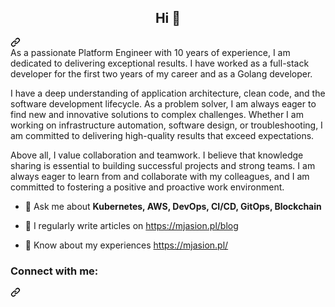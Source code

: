 <article class="markdown-body entry-content container-lg f5" itemprop="text">
<div class="markdown-heading" dir="auto"><h1 align="center" class="heading-element" dir="auto">Hi 👋</h1><a id="user-content-hi--im-marcin-jasion" class="anchor" aria-label="Permalink: Hi 👋, I'm Marcin Jasion" href="#hi--im-marcin-jasion"><svg class="octicon octicon-link" viewBox="0 0 16 16" version="1.1" width="16" height="16" aria-hidden="true"><path d="m7.775 3.275 1.25-1.25a3.5 3.5 0 1 1 4.95 4.95l-2.5 2.5a3.5 3.5 0 0 1-4.95 0 .751.751 0 0 1 .018-1.042.751.751 0 0 1 1.042-.018 1.998 1.998 0 0 0 2.83 0l2.5-2.5a2.002 2.002 0 0 0-2.83-2.83l-1.25 1.25a.751.751 0 0 1-1.042-.018.751.751 0 0 1-.018-1.042Zm-4.69 9.64a1.998 1.998 0 0 0 2.83 0l1.25-1.25a.751.751 0 0 1 1.042.018.751.751 0 0 1 .018 1.042l-1.25 1.25a3.5 3.5 0 1 1-4.95-4.95l2.5-2.5a3.5 3.5 0 0 1 4.95 0 .751.751 0 0 1-.018 1.042.751.751 0 0 1-1.042.018 1.998 1.998 0 0 0-2.83 0l-2.5 2.5a1.998 1.998 0 0 0 0 2.83Z"></path></svg></a></div>
  As a passionate Platform Engineer with 10 years of experience, I am dedicated to delivering exceptional results. 
  I have worked as a full-stack developer for the first two years of my career and as a Golang developer. 
<p dir="auto">I have a deep understanding of application architecture, clean code, and the software development lifecycle.
As a problem solver, I am always eager to find new and innovative solutions to complex challenges.
Whether I am working on infrastructure automation, software design, or troubleshooting, I am committed to delivering high-quality results that exceed expectations.</p>
<p dir="auto">Above all, I value collaboration and teamwork. I believe that knowledge sharing is essential to building successful projects and strong teams.
I am always eager to learn from and collaborate with my colleagues, and I am committed to fostering a positive and proactive work environment.</p>
<ul dir="auto">
<li>
<p dir="auto">💬 Ask me about <strong>Kubernetes, AWS, DevOps, CI/CD, GitOps, Blockchain</strong></p>
</li>
<li>
<p dir="auto">📝 I regularly write articles on <a href="https://mjasion.pl/blog" rel="nofollow">https://mjasion.pl/blog</a></p>
</li>
<li>
<p dir="auto">📄 Know about my experiences <a href="https://mjasion.pl" rel="nofollow">https://mjasion.pl/</a></p>
</li>
</ul>
<div class="markdown-heading" dir="auto"><h3 align="left" class="heading-element" dir="auto">Connect with me:</h3><a id="user-content-connect-with-me" class="anchor" aria-label="Permalink: Connect with me:" href="#connect-with-me"><svg class="octicon octicon-link" viewBox="0 0 16 16" version="1.1" width="16" height="16" aria-hidden="true"><path d="m7.775 3.275 1.25-1.25a3.5 3.5 0 1 1 4.95 4.95l-2.5 2.5a3.5 3.5 0 0 1-4.95 0 .751.751 0 0 1 .018-1.042.751.751 0 0 1 1.042-.018 1.998 1.998 0 0 0 2.83 0l2.5-2.5a2.002 2.002 0 0 0-2.83-2.83l-1.25 1.25a.751.751 0 0 1-1.042-.018.751.751 0 0 1-.018-1.042Zm-4.69 9.64a1.998 1.998 0 0 0 2.83 0l1.25-1.25a.751.751 0 0 1 1.042.018.751.751 0 0 1 .018 1.042l-1.25 1.25a3.5 3.5 0 1 1-4.95-4.95l2.5-2.5a3.5 3.5 0 0 1 4.95 0 .751.751 0 0 1-.018 1.042.751.751 0 0 1-1.042.018 1.998 1.998 0 0 0-2.83 0l-2.5 2.5a1.998 1.998 0 0 0 0 2.83Z"></path></svg></a></div>


</article>
